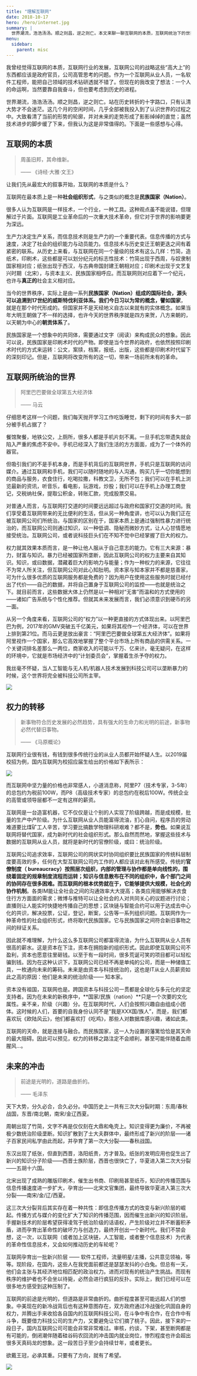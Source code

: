 ```yaml
---
title: "理解互联网"
date: 2018-10-17
hero: /hero/internet.jpg
summary: |
  世界潮流，浩浩汤汤。顺之则昌，逆之则亡。本文来聊一聊互联网的本质，互联网统治下的世界，权力的转移与未来的冲击。
menu:
  sidebar:
    parent: misc
---
```




我曾经觉得互联网的本质，互联网行业的发展，互联网公司的战略这些“高大上”的东西都应该是政府官员，公司高管思考的问题。作为一个互联网从业人员，一名软件工程师，能把自己领域的技术钻研透就不错了。但现在的我改变了想法：一个人的命运啊，当然要靠自我奋斗，但也要考虑到历史的进程。

世界潮流，浩浩汤汤。顺之则昌，逆之则亡。站在历史转折的十字路口，只有认清大势才不会迷茫。这几个月的空闲时间，几乎全部被我投入到了认识世界的过程之中。大致看清了当前的形势的轮廓，并对未来的走势形成了影影绰绰的直觉；虽然技术进步的脚步缓了下来，但我认为这是非常值得的。下面是一些感想与心得。



## 互联网的本质

> 周虽旧邦，其命维新。
>
> —— 《诗经·大雅·文王》

让我们先从最宏大的叙事开始，互联网的本质是什么？

互联网在最本质上是一种**社会组织形式**，与之类似的概念是**民族国家（Nation）**。

很多人认为互联网是一样技术，一个行业，一种工具。这种观点虽不能说错，但理解过于片面。互联网是工业革命后的一次重大技术革命，但它对于世界的影响要更为深远。

生产力决定生产关系，而信息技术则是生产力的一个重要代表。信息传播的方式与速度，决定了社会的组织能力与动员能力。信息技术与历史变迁王朝更迭之间有着紧密的联系。从历史上来看，与互联网在同一个量级的技术有这么几样：竹简，造纸术，印刷术，这些都是可以划分纪元的标志性技术：竹简出现于西周，与奴隶制国家相对应；纸张出现于西汉，与古典帝国封建王朝相对应；印刷术出现于文艺复兴时期（北宋），与资本主义、民族国家相呼应。而互联网则对应着下一个纪元，也许与**真正的**社会主义相对应。

当今的世界秩序，实际上是由一系列**民族国家（Nation）**组成的国际社会，源头可以追溯到17世纪的威斯特伐利亚体系。我们今日习以为常的概念，譬如**国家**，就是在那个时代形成的。但国家并不是天经地义自古以来就有的实体概念。如果当年大明王朝做了不一样的选择，也许今天的世界秩序就是四方来贺，八方来朝的，以天朝为中心的**朝贡体系**了。

民族国家是一个想象中的共同体，需要通过文字（阅读）来构成民众的想象。因此可以说，民族国家是印刷术时代的产物。即使是当今世界的政府，也依然按照印刷术时代的方式来运转：公文，案牍，档案，报纸，出版，这些都是印刷术时代留下的深刻印记。但是，互联网将改变所有的这一切，带来一场前所未有的革命。



## 互联网所统治的世界

> 阿里巴巴要做全球第五大经济体
>
> —— 马云

仔细思考这样一个问题，我们每天抛开学习工作吃饭睡觉，剩下的时间有多大一部分被手机占据了？

餐馆聚餐，地铁公交，上厕所，很多人都是手机片刻不离。一旦手机忘带遗失就会陷入严重的焦虑不安中。手机已经深入了我们生活的方方面面，成为了一个体外的器官。

但吸引我们的不是手机本身，而是手机背后的互联网世界，手机只是互联网的访问媒介。通过互联网和手机，我们可以随时随地的与人沟通，购买几乎一切你能想到的商品与服务，衣食住行，吃喝拉撒，科教文卫，无所不包；我们可以在手机上浏览最新的资讯，听音乐，看电影，玩游戏，炒股；我们可以在手机上办理工商登记，交税纳社保，提取公积金，转账汇款，完成股票交易。

对普通人而言，与互联网打交道的时间要远远超过与政府和国家打交道的时间。我们享受着互联网带来的无比便利的生活，但从另一种角度讲，也可以认为我们正在被互联网公司们所统治。与国家的区别在于，国家本质上是通过强制性暴力进行统治的，而互联网公司则通过知识，以一种低调、隐秘而微妙方式，让人心甘情愿地接受统治。互联网公司，或者说科技巨头们在不知不觉中已经掌握了巨大的权力。

权力就其效果本质而言，是一种让他人服从于自己意志的能力。它有三大来源：暴力，财富与知识。暴力已经被国家所垄断，因此互联网公司的权力主要来自其知识。知识，或曰数据，潜藏着巨大的影响力与能量；作为一种权力的来源，它往往不为常人所关注，但互联网公司对此心知肚明。资本家与知本家并不都是慈善家，可为什么很多优质的互联网服务都是免费的？因为用户在使用这些服务时就已经付出了代价——自己的数据，并将自己置身于互联网公司的监控——也就是统治之下。就目前而言，这些数据大体上仍然是以一种相对“无害”而温和的方式使用的——诸如广告系统与个性化推荐。但就其未来发展而言，我们必须意识到硬币的另一面。

从另一个角度来看，互联网公司的“权力”以一种更直接的方式体现出来。以阿里巴巴为例，2017年的GMV突破五千亿美元，如果将其视作一个经济体，可以在世界上排到第21位。而马云更是放出豪言：“阿里巴巴要做全球第五大经济体”。如果将阿里视作一个国家，那么它高效地掌握了整个平台市场上所有商品的供需关系。一个关键词排名差那么一两位，商家收入的可能以千万、亿来计。毫无疑问，在这样的环境中，它就是市场经济中的“计划委员会”，掌握着生杀予夺的权力。

我丝毫不怀疑，当人工智能与无人机/机器人技术发展到科技公司可以垄断暴力的时候，这个世界将完全被科技公司所主宰。

![](internet-ai-kill-drone.png)



## 权力的转移

> 新事物符合历史发展的必然趋势，具有强大的生命力和光明的前途，新事物必然代替旧事物。
>
> —— 《马原概论》

互联网行业很有钱，有钱到很多传统行业的从业人员都开始怀疑人生。以2019届校招为例，国内互联网为校招应届生给出的价格如下表所示：

![](internet-2019-salary.JPG)

而互联网中坚力量的价格也非常感人，小道消息称，阿里P7（技术专家，3-5年）的总包约为税前100W，而P8（高级技术专家）的总包约在税后100W。传统企业的高管或领导层都不一定有这样的薪资。

互联网是一台造富机器，它不仅仅是让个别的人实现了阶级跨越，而是成规模，批量的生产中产阶级。为什么互联网从业人员能富得流油，扪心自问，程序员的劳动难道要比煤矿工人辛苦，学习要比搞数学物理科研艰难？都不是，**势也**。如果说互联网将替代国家，成为新时代的社会组织形式。那么自然而然地，掌握这些技术与数据的互联网从业人员，就将是新时代的官僚阶级，或曰：统治阶级。

互联网公司追求效率，互联网公司的网状实时协同组织要比民族国家的传统科层制度要高效的多，任何在大型互联网公司内工作的人都应该对此有所感受。传统的**官僚制度（ bureaucracy）**按照层次组织，内部的管理与协作都是单向线性的，围绕着固定的规章制度流程而运转；知识与信息散布在不同的组织中，各个部门之间的协同存在很多困难。而互联网的根本优势就在于，它能够提供**大规模，社会化的协作机制**。各类IM能让全社会之间的沟通效率大大提高；各类应用能够解决衣食住行方方面面的需求；微博与推特可以让全社会的人对共同关心的议题进行讨论；直播则让人能实时快捷地传播自己的思想；区块链与智能合约可以用于达成去中心化的共识，解决投票，公证，登记，断案，公告等一系列组织问题。互联网作为一种革命性的社会组织形式，终将取代民族国家。它与民族国家之间符合新旧事物之间的辩证关系。

因此就不难理解，为什么这么多互联网公司都富得流油，为什么互联网从业人员有很高的薪水。这是资本在下注，资本在拥抱新的组织形式。因此即使互联网公司不盈利，资本也愿意往里砸钱。以至于有一段时间，很多荒诞可笑的项目都可以轻松骗到钱。因为在这种认识下，互联网公司已经不再是单纯的公司，而是一种储值工具，一枚通向未来的筹码。未来是由资本与科技统治的，这也是IT从业人员薪资如此之高的原因：他们是未来的统治阶级—— 知本家。

资本没有祖国，互联网也是。跨国资本与科技公司一贯都是全球化与多元化的坚定支持者。因为在未来的新秩序中，**国家/民族（nation）**只是一个次要的文化属性。亲不亲，阶级（兴趣）分。在互联网时代，人们会按照兴趣自由组成小团体。这时候的人们，首要的自我身份认同不是“我是XXX国/族人”，而是，我们都喜欢玩《欧陆风云》，他们都喜欢打《吃鸡》，那些人对数据库感兴趣，诸如此类。

互联网的天命，就是连接与融合。而民族国家，这一人为设置的藩篱恰恰是其天命的最大阻碍。因此可以预见，权力的转移之路注定不会顺利，甚至可能伴随着血雨腥风…。



## 未来的冲击

> 前途是光明的，道路是曲折的。
>
> —— 毛泽东

天下大势，分久必合，合久必分。中国历史上一共有三次大分裂时期：东周/春秋战国，东晋/南北朝，南宋/金辽西夏。

周朝出现了竹简，文字不再是仅仅刻在大鼎和龟壳上。知识变得更为廉价，不再被极少数统治阶级垄断。知识扩散到了士大夫群体中，最终形成了新兴的阶层——诸子百家民间私学由此而起，并孕育了第一次大分裂——春秋战国。

东汉出现了纸张，但直到西晋，洛阳纸贵，方才普及。纸张的发明应用也促生出了新兴的知识分子阶级——西晋士族阶层，西晋也很快亡了，华夏进入第二次大分裂——五胡十六国。

北宋出现了成熟的雕版印刷术，催生出书商、印刷局甚至纸币，知识的传播范围与信息传播速度进一步扩大，孕育出——北宋文官集团，最终导致华夏进入第三次大分裂——南宋/金/辽/西夏。

这三次大分裂背后其实存在着一种共性：即信息传播方式的改变与新兴阶层的崛起。传播方式与媒介的变化扩大了知识的传播范围，因而催生出新兴的知识阶层。手握新技术的阶层希望获得凌驾于统治阶级的话语权，产生阶级对立并不断蓄积矛盾，进而孕育出革命性的破坏力与创造力，最终开创出一个新时代。我们不禁会想，这一次，以互联网（或者加上区块链，人工智能，或者整个信息技术）为代表的革命性信息技术，又会如何推动历史的车轮呢？

互联网孕育出一批新兴阶层 —— 软件工程师，流量明星/主播，公共意见领袖，等等。现阶段，在国内，这些人在我党面前都还是瑟瑟发抖的小白兔。但总有一天，他们会主张与其经济地位相匹配的政治权力。进而对现有的统治产生挑战。而现有秩序的维护者也不会坐以待毙，必然会进行疯狂的反扑。实际上，我们已经可以在很多地方感受到这种压制了。

互联网的前途是光明的，但道路是非常曲折的。曲折程度甚至可能远超人们的想象。中美现在的新冷战背后也有这种意图存在，双方政府通过冷战强化巩固自身的权力，并腾出手来收拾各自国内的互联网科技公司，在斗争中有合作，在合作中有斗争，既要借力科技公司的生产力，又要避免让它们摘了桃子。因此，接下来的一段日子，国内互联网公司可能会非常非常难过。审核，约谈，下架，甚至断网都是有可能的，倒闭潮伴随着硅谷码农回流的冲击国内就业岗位，惨烈程度也许会超出很多天真码龙的想象。这一段苦日子至少会持续廿年，或者更长。

欲戴王冠，必承其重。只要有了方向，就有了希望。

![](internet-fin.jpeg)





